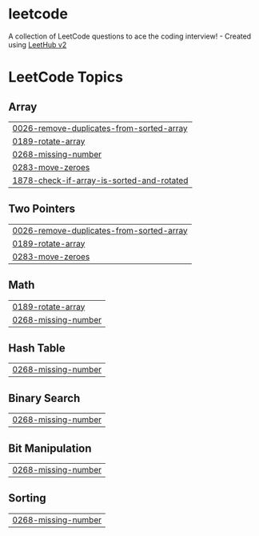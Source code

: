 # leetcode
A collection of LeetCode questions to ace the coding interview! - Created using [LeetHub v2](https://github.com/arunbhardwaj/LeetHub-2.0)

<!---LeetCode Topics Start-->
# LeetCode Topics
## Array
|  |
| ------- |
| [0026-remove-duplicates-from-sorted-array](https://github.com/rohansahu022003/leetcode/tree/master/0026-remove-duplicates-from-sorted-array) |
| [0189-rotate-array](https://github.com/rohansahu022003/leetcode/tree/master/0189-rotate-array) |
| [0268-missing-number](https://github.com/rohansahu022003/leetcode/tree/master/0268-missing-number) |
| [0283-move-zeroes](https://github.com/rohansahu022003/leetcode/tree/master/0283-move-zeroes) |
| [1878-check-if-array-is-sorted-and-rotated](https://github.com/rohansahu022003/leetcode/tree/master/1878-check-if-array-is-sorted-and-rotated) |
## Two Pointers
|  |
| ------- |
| [0026-remove-duplicates-from-sorted-array](https://github.com/rohansahu022003/leetcode/tree/master/0026-remove-duplicates-from-sorted-array) |
| [0189-rotate-array](https://github.com/rohansahu022003/leetcode/tree/master/0189-rotate-array) |
| [0283-move-zeroes](https://github.com/rohansahu022003/leetcode/tree/master/0283-move-zeroes) |
## Math
|  |
| ------- |
| [0189-rotate-array](https://github.com/rohansahu022003/leetcode/tree/master/0189-rotate-array) |
| [0268-missing-number](https://github.com/rohansahu022003/leetcode/tree/master/0268-missing-number) |
## Hash Table
|  |
| ------- |
| [0268-missing-number](https://github.com/rohansahu022003/leetcode/tree/master/0268-missing-number) |
## Binary Search
|  |
| ------- |
| [0268-missing-number](https://github.com/rohansahu022003/leetcode/tree/master/0268-missing-number) |
## Bit Manipulation
|  |
| ------- |
| [0268-missing-number](https://github.com/rohansahu022003/leetcode/tree/master/0268-missing-number) |
## Sorting
|  |
| ------- |
| [0268-missing-number](https://github.com/rohansahu022003/leetcode/tree/master/0268-missing-number) |
<!---LeetCode Topics End-->